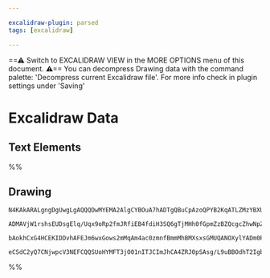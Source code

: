 ```yaml
---

excalidraw-plugin: parsed
tags: [excalidraw]

---
```

==⚠  Switch to EXCALIDRAW VIEW in the MORE OPTIONS menu of this document. ⚠== You can decompress Drawing data with the command palette: 'Decompress current Excalidraw file'. For more info check in plugin settings under 'Saving'


# Excalidraw Data

## Text Elements
%%
## Drawing
```compressed-json
N4KAkARALgngDgUwgLgAQQQDwMYEMA2AlgCYBOuA7hADTgQBuCpAzoQPYB2KqATLZMzYBXUtiRoIACyhQ4zZAHoFAc0JRJQgEYA6bGwC2CgF7N6hbEcK4OCtptbErHALRY8RMpWdx8Q1TdIEfARcZgRmBShcZQUebQBGOIAWGjoghH0EDihmbgBtAF1+CFw4OABlKKhxVFAwSHUMmohiXFIAa1T6hkIECgAhXGx25VJhDmIAYTZ8NlJuCABiBAB2

ADMAVjW1rshsEUDsgElq/Uqx9oRp2fmJRfiEB4fdiH3SQ6gTjMHh0fGpmZzBZQcgcZhwNpZKAvN4fL76ABihHw+EqMGCC0EHhhByh8PObEuAHUSOpuHxwHtccdTgTLmiMRIsSQce88acAErCZSSDjhXJoeL8KlsmkZADyEOwahg3HiAAZ5cLXtTPqcEZwoAjcPpkbK0BtlbD2RkNdlyoQjDUeErKSrRWqMgAVLBQACCRGUXAkwTW0KNqvxUVI7ve

bAokhCxG4HCEKIDDvhAFEJm6wxGows2mMqAm4ac0zmnfBmmMhBMXsxsGMUQANOXylYADm0PENdqrNfwAE1uAA2JsrbTt7pGNgGbh1br0AhCGrxSkAXzzJv0XPLxD5zAF6DLFeVoxIFqtMbj+APpCP1Tg3BHkEPxAAsmxiAgU7hNMFo2g1gQwheSGuIE0CnSB+hmb9d2UTRcAACniDZDV4eIAGZqF4RD0PlYcAEpdkgDkEGUOM2gWUhoLg+ImyVXg

eCSdC2yQ7CNjwpcV3NEFCQQSUoHYMFT3jO01nITJCImJhCA4ZRJ0pSAsg/L9uBBOdhT2IgbzQZSEFUiAOB1GotJ04QoCIPklNIOc2LtOwACsEGwHJyj0uBn1fd9PwQSDf3wf87SGXjGCdcd8Bk+oGhLTF0gcvj8JVZgoAMYtEAE89ZIgWZhk87hvN8sKIGEgxyii3jOGyv9tLS/BQndaLAuClKl3AZc6DWZFwknRcQEXIA==
```
%%